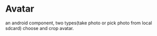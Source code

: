 Avatar
======

an android component, two types(take photo or pick photo from local sdcard) choose and crop avatar.
